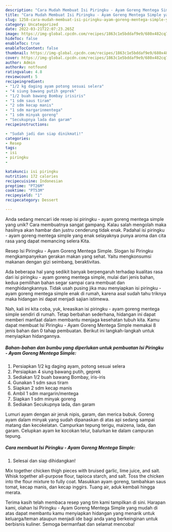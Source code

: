 ```yaml
---
description: "Cara Mudah Membuat Isi Piringku - Ayam Goreng Mentega Simple yang Enak"
title: "Cara Mudah Membuat Isi Piringku - Ayam Goreng Mentega Simple yang Enak"
slug: 1258-cara-mudah-membuat-isi-piringku-ayam-goreng-mentega-simple-yang-enak
category: Uncategorized
date: 2022-03-21T22:07:23.265Z
image: https://img-global.cpcdn.com/recipes/1863c1e5bddaf9e9/680x482cq70/isi-piringku-ayam-goreng-mentega-simple-foto-resep-utama.jpg
hideToc: false
enableToc: true
enableTocContent: false
thumbnail: https://img-global.cpcdn.com/recipes/1863c1e5bddaf9e9/680x482cq70/isi-piringku-ayam-goreng-mentega-simple-foto-resep-utama.jpg
cover: https://img-global.cpcdn.com/recipes/1863c1e5bddaf9e9/680x482cq70/isi-piringku-ayam-goreng-mentega-simple-foto-resep-utama.jpg
author: Admin
authorAv: notfound
ratingvalue: 4.8
reviewcount: 5
recipeingredient:
- "1/2 kg daging ayam potong sesuai selera"
- "4 siung bawang putih geprek"
- "1/2 buah bawang Bombay irisiris"
- "1 sdm saus tiram"
- "2 sdm kecap manis"
- "1 sdm margarinmentega"
- "1 sdm minyak goreng"
- "Secukupnya lada dan garam"
recipeinstructions:

- "Sudah jadi dan siap dinikmati!"
categories:
- Resep
tags:
- isi
- piringku
- 

katakunci: isi piringku  
nutrition: 172 calories
recipecuisine: Indonesian
preptime: "PT26M"
cooktime: "PT53M"
recipeyield: "1"
recipecategory: Dessert

---
```





Anda sedang mencari ide resep isi piringku - ayam goreng mentega simple yang unik? Cara membuatnya sangat gampang. Kalau salah mengolah maka hasilnya akan hambar dan justru cenderung tidak enak. Padahal isi piringku - ayam goreng mentega simple yang enak selayaknya punya aroma dan cita rasa yang dapat memancing selera Kita.





Resep Isi Piringku - Ayam Goreng Mentega Simple. Slogan Isi Piringku mengkampanyekan gerakan makan yang sehat. Yaitu mengkonsumsi makanan dengan gizi seimbang, beraktivitas.

Ada beberapa hal yang sedikit banyak berpengaruh terhadap kualitas rasa dari isi piringku - ayam goreng mentega simple, mulai dari jenis bahan, kedua pemilihan bahan segar sampai cara membuat dan menghidangkannya. Tidak usah pusing jika mau menyiapkan isi piringku - ayam goreng mentega simple enak di rumah, karena asal sudah tahu triknya maka hidangan ini dapat menjadi sajian istimewa.






Nah, kali ini kita coba, yuk, kreasikan isi piringku - ayam goreng mentega simple sendiri di rumah. Tetap berbahan sederhana, hidangan ini dapat memberi manfaat dalam membantu menjaga kesehatan tubuh kita. Kamu dapat membuat Isi Piringku - Ayam Goreng Mentega Simple memakai 8 jenis bahan dan 0 tahap pembuatan. Berikut ini langkah-langkah untuk menyiapkan hidangannya.

<!--inarticleads1-->

##### Bahan-bahan dan bumbu yang diperlukan untuk pembuatan Isi Piringku - Ayam Goreng Mentega Simple:

1. Persiapkan 1/2 kg daging ayam, potong sesuai selera
1. Persiapkan 4 siung bawang putih, geprek
1. Sediakan 1/2 buah bawang Bombay, iris-iris
1. Gunakan 1 sdm saus tiram
1. Siapkan 2 sdm kecap manis
1. Ambil 1 sdm margarin/mentega
1. Siapkan 1 sdm minyak goreng
1. Sediakan Secukupnya lada, dan garam


Lumuri ayam dengan air jeruk nipis, garam, dan merica bubuk. Goreng ayam dalam minyak yang sudah dipanaskan di atas api sedang sampai matang dan kecokelatan. Campurkan tepung terigu, maizena, lada, dan garam. Celupkan ayam ke kocokan telur, balurkan ke dalam campuran tepung. 

<!--inarticleads2-->

##### Cara membuat Isi Piringku - Ayam Goreng Mentega Simple:


1. Selesai dan siap dihidangkan!

Mix together chicken thigh pieces with bruised garlic, lime juice, and salt. Whisk together all-purpose flour, tapioca starch, and salt. Toss the chicken into the flour mixture to fully coat. Masukkan ayam goreng, tambahkan saus tomat, kecap manis, dan kecap inggirs. Tuang air, aduk kembali hingga merata. 

Terima kasih telah membaca resep yang tim kami tampilkan di sini. Harapan kami, olahan Isi Piringku - Ayam Goreng Mentega Simple yang mudah di atas dapat membantu kamu menyiapkan hidangan yang menarik untuk keluarga/teman ataupun menjadi ide bagi anda yang berkeinginan untuk berbisnis kuliner. Semoga bermanfaat dan selamat mencoba!
